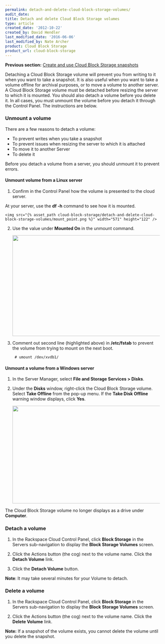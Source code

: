 ```yaml
---
permalink: detach-and-delete-cloud-block-storage-volumes/
audit_date:
title: Detach and delete Cloud Block Storage volumes
type: article
created_date: '2012-10-22'
created_by: David Hendler
last_modified_date: '2016-06-06'
last_modified_by: Nate Archer
product: Cloud Block Storage
product_url: cloud-block-storage
---
```


**Previous section:** [Create and use Cloud Block Storage snapshots](/how-to/create-and-use-cloud-block-storage-snapshots)

Detaching a Cloud Block Storage volume will prevent you from writing to
it when you want to take a snapshot. It is also useful when you want to
take a volume offline for archival purposes, or to move a volume to
another server. A Cloud Block Storage volume must be detached before
resizing the server to which it is mounted. You should also detach a
volume before you delete it. In all cases, you must unmount the volume
before you detach it through the Control Panel. The instructions are
below.

### Unmount a volume

There are a few reasons to detach a volume:

-   To prevent writes when you take a snapshot
-   To prevent issues when resizing the server to which it is attached
-   To move it to another Server
-   To delete it

Before you detach a volume from a server, you should unmount it to
prevent errors.

#### Unmount volume from a Linux server

1. Confirm in the Control Panel how the volume is presented to the cloud server.

  At your server, use the **df -h** command to see how it is mounted.

    <img src="{% asset_path cloud-block-storage/detach-and-delete-cloud-block-storage-volumes/mount_point.png %}" width="571" height="122" />

2. Use the value under **Mounted On** in the unmount command.

   <img src="{% asset_path cloud-block-storage/detach-and-delete-cloud-block-storage-volumes/fstab2_0.png %}" width="883" height="328" />

3. Comment out second line (highlighted above) in **/etc/fstab** to prevent the volume from trying to mount on the next boot.

        # umount /dev/xvdb1/

#### Unmount a volume from a Windows server

1.  In the Server Manager, select **File and Storage Services > Disks**.
2.  Under the **Disks** window, right-click the Cloud Block
    Storage volume. Select **Take Offline** from the pop-up menu. If the
    **Take Disk Offline** warning window displays, click **Yes**.

    <img src="{% asset_path cloud-block-storage/detach-and-delete-cloud-block-storage-volumes/win_bringoffline_0.jpeg %}" width="644" height="318" />

The Cloud Block Storage volume no longer displays as a drive under
**Computer**.

### Detach a volume

1. In the Rackspace Cloud Control Panel, click **Block Storage** in the Servers sub-navigation to display the **Block Storage Volumes** screen.

2. Click the Actions button (the cog) next to the volume name. Click the **Detach Volume** link.

3. Click the **Detach Volume** button.

**Note**: It may take several minutes for your Volume to detach.

### Delete a volume

1. In the Rackspace Cloud Control Panel, click **Block Storage** in the Servers sub-navigation to display the **Block Storage Volumes** screen.

2. Click the Actions button (the cog) next to the volume name. Click the **Delete Volume** link.

**Note:** If a snapshot of the volume exists, you cannot delete the
volume until you delete the snapshot.
